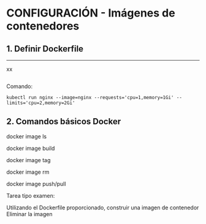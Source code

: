 # CONFIGURACIÓN - Imágenes de contenedores

## **1. Definir Dockerfile**
---

xx

```yaml
```

Comando:

`kubectl run nginx --image=nginx --requests='cpu=1,memory=1Gi' --limits='cpu=2,memory=2Gi'`



## **2. Comandos básicos Docker**

docker image ls

docker image build

docker image tag

docker image rm

docker image push/pull



Tarea tipo examen:

Utilizando el Dockerfile proporcionado, construir una imagen de contenedor
Eliminar la imagen

